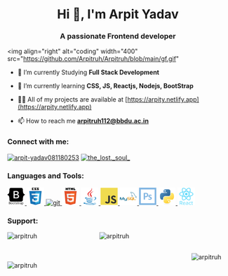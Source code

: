 <html>
  <head>
    
  </head>

<h1 align="center">Hi 👋, I'm Arpit Yadav</h1>
<h3 align="center">A passionate Frontend developer</h3>

<img align="right" alt="coding" width="400" src="https://github.com/Arpitruh/Arpitruh/blob/main/gf.gif"

- 🔭 I’m currently Studying **Full Stack Development**

- 🌱 I’m currently learning **CSS, JS, Reactjs, Nodejs, BootStrap**

- 👨‍💻 All of my projects are available at [https://arpity.netlify.app](https://arpity.netlify.app)

- 📫 How to reach me **arpitruh112@bbdu.ac.in**

<h3 align="left">Connect with me:</h3>
<p align="left">
<a href="https://linkedin.com/in/arpit-yadav081180253" target="blank"><img align="center" src="https://raw.githubusercontent.com/rahuldkjain/github-profile-readme-generator/master/src/images/icons/Social/linked-in-alt.svg" alt="arpit-yadav081180253" height="30" width="40" /></a>
<a href="https://instagram.com/the_lost._soul_" target="blank"><img align="center" src="https://raw.githubusercontent.com/rahuldkjain/github-profile-readme-generator/master/src/images/icons/Social/instagram.svg" alt="the_lost._soul_" height="30" width="40" /></a>
</p>

<h3 align="left">Languages and Tools:</h3>
<p align="left"> <a href="https://getbootstrap.com" target="_blank" rel="noreferrer"> <img src="https://raw.githubusercontent.com/devicons/devicon/master/icons/bootstrap/bootstrap-plain-wordmark.svg" alt="bootstrap" width="40" height="40"/> </a> <a href="https://www.w3schools.com/css/" target="_blank" rel="noreferrer"> <img src="https://raw.githubusercontent.com/devicons/devicon/master/icons/css3/css3-original-wordmark.svg" alt="css3" width="40" height="40"/> </a> <a href="https://git-scm.com/" target="_blank" rel="noreferrer"> <img src="https://www.vectorlogo.zone/logos/git-scm/git-scm-icon.svg" alt="git" width="40" height="40"/> </a> <a href="https://www.w3.org/html/" target="_blank" rel="noreferrer"> <img src="https://raw.githubusercontent.com/devicons/devicon/master/icons/html5/html5-original-wordmark.svg" alt="html5" width="40" height="40"/> </a> <a href="https://www.java.com" target="_blank" rel="noreferrer"> <img src="https://raw.githubusercontent.com/devicons/devicon/master/icons/java/java-original.svg" alt="java" width="40" height="40"/> </a> <a href="https://developer.mozilla.org/en-US/docs/Web/JavaScript" target="_blank" rel="noreferrer"> <img src="https://raw.githubusercontent.com/devicons/devicon/master/icons/javascript/javascript-original.svg" alt="javascript" width="40" height="40"/> </a> <a href="https://www.mysql.com/" target="_blank" rel="noreferrer"> <img src="https://raw.githubusercontent.com/devicons/devicon/master/icons/mysql/mysql-original-wordmark.svg" alt="mysql" width="40" height="40"/> </a> <a href="https://www.photoshop.com/en" target="_blank" rel="noreferrer"> <img src="https://raw.githubusercontent.com/devicons/devicon/master/icons/photoshop/photoshop-line.svg" alt="photoshop" width="40" height="40"/> </a> <a href="https://www.python.org" target="_blank" rel="noreferrer"> <img src="https://raw.githubusercontent.com/devicons/devicon/master/icons/python/python-original.svg" alt="python" width="40" height="40"/> </a> <a href="https://reactjs.org/" target="_blank" rel="noreferrer"> <img src="https://raw.githubusercontent.com/devicons/devicon/master/icons/react/react-original-wordmark.svg" alt="react" width="40" height="40"/> </a> </p>

<h3 align="left">Support:</h3>
<p><a href="https://www.buymeacoffee.com/arpitruh"> <img align="left" src="https://cdn.buymeacoffee.com/buttons/v2/default-yellow.png" height="50" width="210" alt="arpitruh" /></a><a href="https://ko-fi.com/arpitruh"> <img align="left" src="https://cdn.ko-fi.com/cdn/kofi3.png?v=3" height="50" width="210" alt="arpitruh" /></a></p><br><br>

<p><img align="left" src="https://github-readme-stats.vercel.app/api/top-langs?username=arpitruh&show_icons=true&locale=en&layout=compact" alt="arpitruh" /></p>

<p>&nbsp;<img align="center" src="https://github-readme-stats.vercel.app/api?username=arpitruh&show_icons=true&locale=en" alt="arpitruh" /></p>
</body>
  </html>
